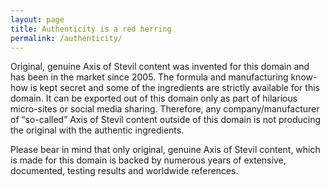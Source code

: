 ```yaml
---
layout: page
title: Authenticity is a red herring
permalink: /authenticity/
---
```


Original, genuine Axis of Stevil content was invented for this domain and has been in the market since 2005. The formula and manufacturing know-how is kept secret and some of the ingredients are strictly available for this domain. It can be exported out of this domain only as part of hilarious micro-sites or social media sharing. Therefore, any company/manufacturer of “so-called” Axis of Stevil content outside of this domain is not producing the original with the authentic ingredients.

Please bear in mind that only original, genuine Axis of Stevil content, which is made for this domain is backed by numerous years of extensive, documented, testing results and worldwide references.
